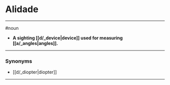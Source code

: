 # Alidade
---
#noun
- **A sighting [[d/_device|device]] used for measuring [[a/_angles|angles]].**
---
### Synonyms
- [[d/_diopter|diopter]]
---

